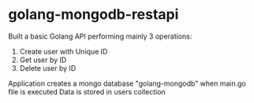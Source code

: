 # golang-mongodb-restapi

Built a basic Golang API performing mainly 3 operations:
1. Create user with Unique ID
2. Get user by ID
3. Delete user by ID

Application creates a mongo database "golang-mongodb" when main.go file is executed
Data is stored in users collection
